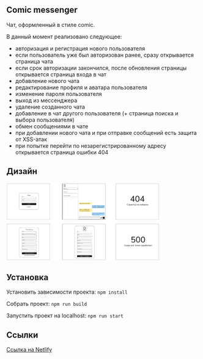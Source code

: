 ## Comic messenger

Чат, оформленный в стиле comic.

В данный момент реализовано следующее:

* авторизация и регистрация нового пользователя
* если пользователь уже был авторизован ранее, сразу открывается страница чата
* если срок авторизации закончился, после обновления страницы открывается страница входа в чат
* добавление нового чата
* редактирование профиля и аватара пользователя
* изменение пароля пользователя
* выход из мессенджера
* удаление созданного чата
* добавление в чат другого пользователя (+ страница поиска и выбора пользователя)
* обмен сообщениями в чате
* при добавлении нового чата и при отправке сообщений есть защита от XSS-атак
* при попытке перейти по незарегистрированному адресу открывается страница ошибки 404

## Дизайн

<img src="./ui/Прототип%20страниц.png" width="400">

## Установка

Установить зависимости проекта: `npm install`

Собрать проект: `npm run build`

Запустить проект на localhost: `npm run start`

## Ссылки

[Ссылка на Netlify](https://admirable-arithmetic-81e28d.netlify.app/)
